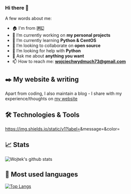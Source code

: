 ### Hi there 👋
A few words about me:
- :house: I'm from **:poland:**
- 🔭 I’m currently working on **my personal projects**
- 🌱 I’m currently learning **Python & CentOS**
- 👯 I’m looking to collaborate on **open source**
- 🤔 I’m looking for help with **Python**
- 💬 Ask me about **anything you want**
- 📫 How to reach me: **wojciechwydmuch73@gmail.com**

## :black_nib: My website & writing
Apart from coding, I also maintain a blog - I share with my experience/thoughts on [my website](http://www.wojciechwydmuch.com)

## :hammer_and_wrench: Technologies & Tools
https://img.shields.io/static/v1?label=<OS>&message=<Linux>&color=<green>

## :chart_with_upwards_trend: Stats
![Wojtek's github stats](https://github-readme-stats.vercel.app/api?username=wojtekw0703&show_icons=true&theme=tokyonight)

## :pushpin: Most used languages
[![Top Langs](https://github-readme-stats.vercel.app/api/top-langs/?username=wojtekw0703&bg_color=blue)](htps://github.com/wojtekw0703/github-readme-stats)




